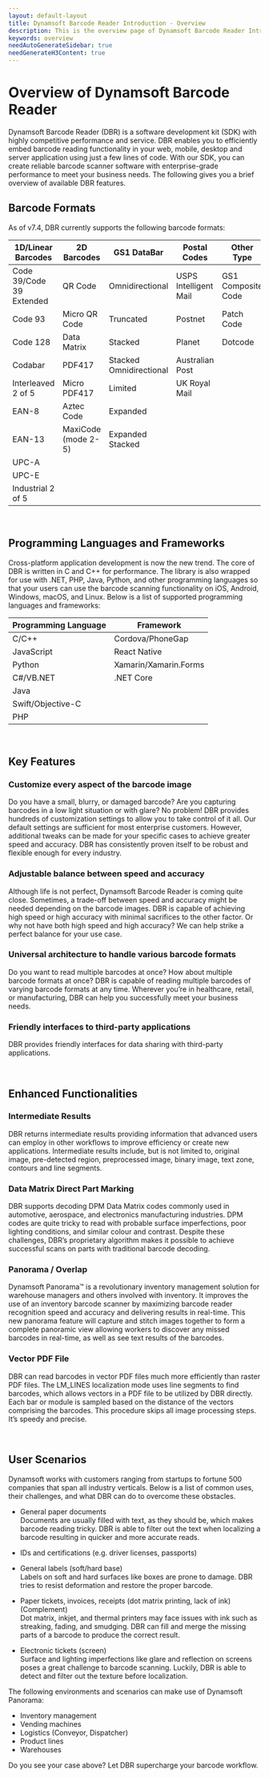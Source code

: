 ```yaml
---
layout: default-layout
title: Dynamsoft Barcode Reader Introduction - Overview
description: This is the overview page of Dynamsoft Barcode Reader Introduction.
keywords: overview
needAutoGenerateSidebar: true
needGenerateH3Content: true
---
```


# Overview of Dynamsoft Barcode Reader  

Dynamsoft Barcode Reader (DBR) is a software development kit (SDK) with highly competitive performance and service. DBR enables you to efficiently embed barcode reading functionality in your web, mobile, desktop and server application using just a few lines of code. With our SDK, you can create reliable barcode scanner software with enterprise-grade performance to meet your business needs. The following gives you a brief overview of available DBR features.


## Barcode Formats

As of v7.4, DBR currently supports the following barcode formats:  

| 1D/Linear Barcodes       | 2D Barcodes         | GS1 DataBar             | Postal Codes          | Other Type         |     
|--------------------------|---------------------|-------------------------| --------------------- | ------------------ |
| Code 39/Code 39 Extended | QR Code             | Omnidirectional         | USPS Intelligent Mail | GS1 Composite Code |     
| Code 93                  | Micro QR Code       | Truncated               | Postnet               | Patch Code         |    
| Code 128                 | Data Matrix         | Stacked                 | Planet                | Dotcode            |
| Codabar                  | PDF417              | Stacked Omnidirectional | Australian Post       | | 
| Interleaved 2 of 5       | Micro PDF417        | Limited                 | UK Royal Mail         | |
| EAN-8                    | Aztec Code          | Expanded                |                       | |
| EAN-13                   | MaxiCode (mode 2-5) | Expanded Stacked        |                       | | 
| UPC-A                    |                     |                         |                       | | 
| UPC-E                    |                     |                         |                       | |
| Industrial 2 of 5        |                     |                         |                       | |       

&nbsp;

## Programming Languages and Frameworks

Cross-platform application development is now the new trend. The core of DBR is written in C and C++ for performance. The library is also wrapped for use with .NET, PHP, Java, Python, and other programming languages so that your users can use the barcode scanning functionality on iOS, Android, Windows, macOS, and Linux. Below is a list of supported programming languages and frameworks: 

| Programming Language | Framework             |
|----------------------|-----------------------|
| C/C++                | Cordova/PhoneGap      |
| JavaScript           | React Native          |
| Python               | Xamarin/Xamarin.Forms |
| C\#/VB.NET           | .NET Core             |
| Java                 |                       |
| Swift/Objective-C    |                       |
| PHP                  |                       |

&nbsp;

## Key Features

### Customize every aspect of the barcode image
Do you have a small, blurry, or damaged barcode? Are you capturing barcodes in a low light situation or with glare? No problem! DBR provides hundreds of customization settings to allow you to take control of it all. Our default settings are sufficient for most enterprise customers. However, additional tweaks can be made for your specific cases to achieve greater speed and accuracy. DBR has consistently proven itself to be robust and flexible enough for every industry. 

### Adjustable balance between speed and accuracy
Although life is not perfect, Dynamsoft Barcode Reader is coming quite close. Sometimes, a trade-off between speed and accuracy might be needed depending on the barcode images. DBR is capable of achieving high speed or high accuracy with minimal sacrifices to the other factor. Or why not have both high speed and high accuracy? We can help strike a perfect balance for your use case.

### Universal architecture to handle various barcode formats
Do you want to read multiple barcodes at once? How about multiple barcode formats at once? DBR is capable of reading multiple barcodes of varying barcode formats at any time. Wherever you’re in healthcare, retail, or manufacturing, DBR can help you successfully meet your business needs.

### Friendly interfaces to third-party applications
DBR provides friendly interfaces for data sharing with third-party applications.


&nbsp;

## Enhanced Functionalities

### Intermediate Results
DBR returns intermediate results providing information that advanced users can employ in other workflows to improve efficiency or create new applications. Intermediate results include, but is not limited to, original image, pre-detected region, preprocessed image, binary image, text zone, contours and line segments.   

### Data Matrix Direct Part Marking
DBR supports decoding DPM Data Matrix codes commonly used in automotive, aerospace, and electronics manufacturing industries. DPM codes are quite tricky to read with probable surface imperfections, poor lighting conditions, and similar colour and contrast. Despite these challenges, DBR’s proprietary algorithm makes it possible to achieve successful scans on parts with traditional barcode decoding.   

### Panorama / Overlap 
Dynamsoft Panorama™ is a revolutionary inventory management solution for warehouse managers and others involved with inventory. It improves the use of an inventory barcode scanner by maximizing barcode reader recognition speed and accuracy and delivering results in real-time. This new panorama feature will capture and stitch images together to form a complete panoramic view allowing workers to discover any missed barcodes in real-time, as well as see text results of the barcodes.   

### Vector PDF File
DBR can read barcodes in vector PDF files much more efficiently than raster PDF files. The LM_LINES localization mode uses line segments to find barcodes, which allows vectors in a PDF file to be utilized by DBR directly. Each bar or module is sampled based on the distance of the vectors comprising the barcodes. This procedure skips all image processing steps. It’s speedy and precise.   


&nbsp;

## User Scenarios
Dynamsoft works with customers ranging from startups to fortune 500 companies that span all industry verticals. Below is a list of common uses, their challenges, and what DBR can do to overcome these obstacles.

- General paper documents   
   Documents are usually filled with text, as they should be, which makes barcode reading tricky. DBR is able to filter out the text when localizing a barcode resulting in quicker and more accurate reads.   
   
- IDs and certifications (e.g. driver licenses, passports)   

- General labels (soft/hard base)   
   Labels on soft and hard surfaces like boxes are prone to damage. DBR tries to resist deformation and restore the proper barcode.   

- Paper tickets, invoices, receipts (dot matrix printing, lack of ink) (Complement)   
   Dot matrix, inkjet, and thermal printers may face issues with ink such as streaking, fading, and smudging. DBR can fill and merge the missing parts of a barcode to produce the correct result.

- Electronic tickets (screen)   
   Surface and lighting imperfections like glare and reflection on screens poses a great challenge to barcode scanning. Luckily, DBR is able to detect and filter out the texture before localization.   
      
    
The following environments and scenarios can make use of Dynamsoft Panorama:
- Inventory management
- Vending machines
- Logistics (Conveyor, Dispatcher)
- Product lines
- Warehouses

Do you see your case above? Let DBR supercharge your barcode workflow.

